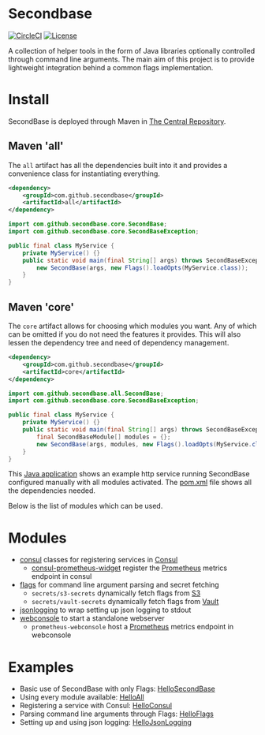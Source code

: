 # Secondbase

[![CircleCI](https://circleci.com/gh/secondbase/secondbase/tree/master.svg?style=shield)](https://circleci.com/gh/secondbase/secondbase/tree/master)
[![License](https://img.shields.io/badge/License-Apache%202.0-blue.svg)](https://opensource.org/licenses/Apache-2.0)

A collection of helper tools in the form of Java libraries optionally
controlled through command line arguments. The main aim of this project is to
provide lightweight integration behind a common flags implementation.

# Install

SecondBase is deployed through Maven in [The Central Repository](http://central.sonatype.org/).

## Maven 'all'

The `all` artifact has all the dependencies built into it and provides a convenience class for
instantiating everything.

```xml
<dependency>
    <groupId>com.github.secondbase</groupId>
    <artifactId>all</artifactId>
</dependency>
```

```java
import com.github.secondbase.core.SecondBase;
import com.github.secondbase.core.SecondBaseException;

public final class MyService {
    private MyService() {}
    public static void main(final String[] args) throws SecondBaseException {
        new SecondBase(args, new Flags().loadOpts(MyService.class));
    }
}
```

## Maven 'core'

The `core` artifact allows for choosing which modules you want. Any of which can be omitted if you
do not need the features it provides. This will also lessen the dependency tree and need of
dependency management.

```xml
<dependency>
    <groupId>com.github.secondbase</groupId>
    <artifactId>core</artifactId>
</dependency>
```

```java
import com.github.secondbase.all.SecondBase;
import com.github.secondbase.core.SecondBaseException;

public final class MyService {
    private MyService() {}
    public static void main(final String[] args) throws SecondBaseException, IOException {
        final SecondBaseModule[] modules = {};
        new SecondBase(args, modules, new Flags().loadOpts(MyService.class));
    }
}
```

This [Java application](example/src/main/java/org/secondbase/example/main/HelloAll.java) shows an
example http service running SecondBase configured manually with all modules activated. The
[pom.xml](example/pom.xml) file shows all the dependencies needed.

Below is the list of modules which can be used.

# Modules

* [consul](consul) classes for registering services in [Consul](https://www.consul.io/)
    * [consul-prometheus-widget](consul-prometheus-widget) register the
    [Prometheus](https://prometheus.io/) metrics endpoint in consul
* [flags](flags) for command line argument parsing and secret fetching
    * `secrets/s3-secrets` dynamically fetch flags from [S3](https://aws.amazon.com/s3/)
    * `secrets/vault-secrets` dynamically fetch flags from [Vault](https://www.vaultproject.io/)
* [jsonlogging](jsonlogging) to wrap setting up json logging to stdout
* [webconsole](webconsole) to start a standalone webserver
    * `prometheus-webconsole` host a [Prometheus](https://prometheus.io/) metrics endpoint in
    webconsole

# Examples

* Basic use of SecondBase with only Flags:
[HelloSecondBase](example/src/main/java/org/secondbase/example/main/HelloSecondBase.java)
* Using every module available:
[HelloAll](example/src/main/java/org/secondbase/example/main/HelloAll.java)
* Registering a service with Consul:
[HelloConsul](example/src/main/java/org/secondbase/example/main/HelloConsul.java)
* Parsing command line arguments through Flags:
[HelloFlags](example/src/main/java/org/secondbase/example/main/HelloFlags.java)
* Setting up and using json logging:
[HelloJsonLogging](example/src/main/java/org/secondbase/example/main/HelloJsonLogging.java)

